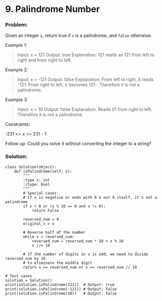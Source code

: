 # 9. Palindrome Number


### Problem:
Given an integer  ``x``, return true if ``x`` is a palindrome, and ``false`` otherwise.


Example 1:
> Input: x = 121
> Output: true
> Explanation: 121 reads as 121 from left to right and from right to left.

Example 2:
> Input: x = -121
> Output: false
> Explanation: From left to right, it reads -121. From right to left, it becomes 121-. Therefore it is not a palindrome.

Example 3:
> Input: x = 10
> Output: false
> Explanation: Reads 01 from right to left. Therefore it is not a palindrome.
 

Constraints:

-231 <= x <= 231 - 1
 

Follow up: Could you solve it without converting the integer to a string?




### Solution:

```
class Solution(object):
    def isPalindrome(self, x):
        """
        :type x: int
        :rtype: bool
        """
        # Special cases:
        # If x is negative or ends with 0 & not 0 itself, it's not a palindrome
        if x < 0 or (x % 10 == 0 and x != 0):
            return False
        
        reversed_num = 0
        original_x = x
        
        # Reverse half of the number
        while x > reversed_num:
            reversed_num = reversed_num * 10 + x % 10
            x //= 10
        
        # If the number of digits in x is odd, we need to divide reversed_num by 10
        # to eliminate the middle digit
        return x == reversed_num or x == reversed_num // 10

# Test cases
solution = Solution()
print(solution.isPalindrome(121))  # Output: true
print(solution.isPalindrome(-121)) # Output: false
print(solution.isPalindrome(10))   # Output: false

```


